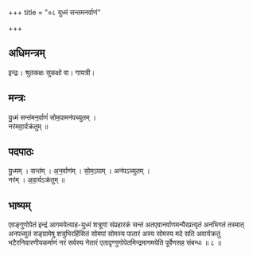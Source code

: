 +++
title = "०८ युध्मं सन्तमनर्वाणं"

+++
## अधिमन्त्रम्
इन्द्रः। श्रुतकक्षः सुकक्षो वा। गायत्री।

## मन्त्रः
यु॒ध्मं सन्त॑मन॒र्वाणं॑ सोम॒पामन॑पच्युतम् ।  
नर॑मवा॒र्यक्र॑तुम् ॥

## पदपाठः
यु॒ध्मम् । सन्त॑म् । अ॒न॒र्वाण॑म् । सो॒म॒ऽपाम् । अन॑पऽच्युतम् ।  
नर॑म् । अ॒वा॒र्यऽक्र॑तुम् ॥

## भाष्यम्
एवङ्गुणोपेतं इन्द्रं आगमयेत्याह-युध्मं शत्रूणां संप्रहारकं सन्तं अतएवानर्वाणमन्यैरप्रत्यृतं अनभिगतं तस्मात् अनपच्युतं सङ्ग्रामेषु शत्रुभिरहिंसितं सोमपां सोमस्य पातारं अस्य सोमस्य मदे सति अवार्यक्रतुं भटैरनिवारणीयकर्माणं नरं सर्वस्य नेतारं एतादृग्गुणोपेतमिन्द्रमागमयेति पूर्वेणसह संबन्धः ॥ ८ ॥